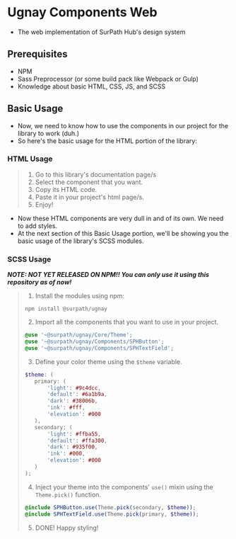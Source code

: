 # Ugnay Components Web
- The web implementation of SurPath Hub's design system

## Prerequisites
- NPM
- Sass Preprocessor (or some build pack like Webpack or Gulp)
- Knowledge about basic HTML, CSS, JS, and SCSS

## Basic Usage
- Now, we need to know how to use the components in our project for the library to work (duh.)
- So here's the basic usage for the HTML portion of the library:

### HTML Usage

>1. Go to this library's documentation page/s
>2. Select the component that you want.
>3. Copy its HTML code.
>4. Paste it in your project's html page/s.
>5. Enjoy!

- Now these HTML components are very dull in and of its own. We need to add styles.
- At the next section of this Basic Usage portion, we'll be showing you the basic usage of the library's SCSS modules.

### SCSS Usage

**_NOTE: NOT YET RELEASED ON NPM!! You can only use it using this repository as of now!_**
>1. Install the modules using npm:
>```shell
>npm install @surpath/ugnay
>```
>2. Import all the components that you want to use in your project.
>```scss
>@use '~@surpath/ugnay/Core/Theme';
>@use '~@surpath/ugnay/Components/SPHButton';
>@use '~@surpath/ugnay/Components/SPHTextField';
>```
>3. Define your color theme using the `$theme` variable.
>```scss
>$theme: (
>    primary: (
>        'light': #9c4dcc,
>        'default': #6a1b9a,
>        'dark': #38006b,
>        'ink': #fff,
>        'elevation': #000
>    ),
>    secondary: (
>        'light': #ffba55,
>        'default': #ffa300,
>        'dark': #935f00,
>        'ink': #000,
>        'elevation': #000
>    )
>);
>```
>4. Inject your theme into the components' `use()` mixin using the `Theme.pick()` function.
>```scss
>@include SPHButton.use(Theme.pick(secondary, $theme));
>@include SPHTextField.use(Theme.pick(primary, $theme));
>```
>5. DONE! Happy styling!

